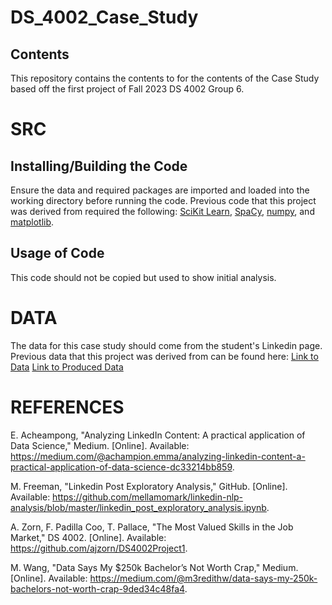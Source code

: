 # DS_4002_Case_Study

## Contents
This repository contains the contents to for the contents of the Case Study based off the first project of Fall 2023 DS 4002 Group 6. 

# SRC
## Installing/Building the Code
Ensure the data and required packages are imported and loaded into the working directory before running the code. Previous code that this project was derived from required the following:
[SciKit Learn](https://scikit-learn.org/stable/),
[SpaCy](https://spacy.io/),
[numpy](https://numpy.org/doc/stable/index.html),
and [matplotlib](https://matplotlib.org/).

## Usage of Code
This code should not be copied but used to show initial analysis.


# DATA
The data for this case study should come from the student's Linkedin page. Previous data that this project was derived from can be found here: 
[Link to Data](https://www.kaggle.com/datasets/arshkon/linkedin-job-postings)
[Link to Produced Data](https://github.com/ajzorn/DS4002Project1/blob/main/Data/extracted_skills.csv.zip)


# REFERENCES
E. Acheampong, "Analyzing LinkedIn Content: A practical application of Data Science," Medium. [Online]. Available: https://medium.com/@achampion.emma/analyzing-linkedin-content-a-practical-application-of-data-science-dc33214bb859.

M. Freeman, "Linkedin Post Exploratory Analysis," GitHub. [Online]. Available: https://github.com/mellamomark/linkedin-nlp-analysis/blob/master/linkedin_post_exploratory_analysis.ipynb.

A. Zorn, F. Padilla Coo, T. Pallace, "The Most Valued Skills in the Job Market," DS 4002. [Online]. Available: https://github.com/ajzorn/DS4002Project1.

M. Wang, "Data Says My $250k Bachelor’s Not Worth Crap," Medium. [Online]. Available: https://medium.com/@m3redithw/data-says-my-250k-bachelors-not-worth-crap-9ded34c48fa4.

